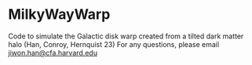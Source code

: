 # MilkyWayWarp
Code to simulate the Galactic disk warp created from a tilted dark matter halo (Han, Conroy, Hernquist 23)
For any questions, please email jiwon.han@cfa.harvard.edu
